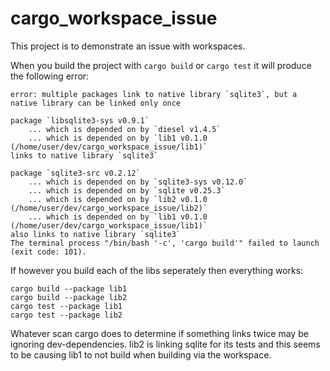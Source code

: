 # cargo_workspace_issue
This project is to demonstrate an issue with workspaces.

When you build the project with `cargo build` or `cargo test` it will produce the following error:

```
error: multiple packages link to native library `sqlite3`, but a native library can be linked only once

package `libsqlite3-sys v0.9.1`
    ... which is depended on by `diesel v1.4.5`
    ... which is depended on by `lib1 v0.1.0 (/home/user/dev/cargo_workspace_issue/lib1)`
links to native library `sqlite3`

package `sqlite3-src v0.2.12`
    ... which is depended on by `sqlite3-sys v0.12.0`
    ... which is depended on by `sqlite v0.25.3`
    ... which is depended on by `lib2 v0.1.0 (/home/user/dev/cargo_workspace_issue/lib2)`
    ... which is depended on by `lib1 v0.1.0 (/home/user/dev/cargo_workspace_issue/lib1)`
also links to native library `sqlite3`
The terminal process "/bin/bash '-c', 'cargo build'" failed to launch (exit code: 101).
```

If however you build each of the libs seperately then everything works:

```
cargo build --package lib1
cargo build --package lib2
cargo test --package lib1
cargo test --package lib2
```

Whatever scan cargo does to determine if something links twice may be ignoring dev-dependencies. lib2 is linking sqlite for its tests 
and this seems to be causing lib1 to not build when building via the workspace.

